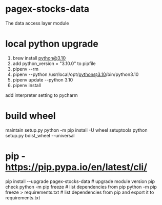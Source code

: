 # pagex-stocks-data
The data access layer module

# local python upgrade

1. brew install python@3.10
2. add python_version = "3.10.0" to pipfile
3. pipenv --rm
4. pipenv --python /usr/local/opt/python@3.10/bin/python3.10
5. pipenv update --python 3.10
6. pipenv install

add interpreter setting to pycharm

# build wheel
maintain setup.py
python -m pip install -U wheel setuptools
python setup.py bdist_wheel --universal

# pip - https://pip.pypa.io/en/latest/cli/
pip install --upgrade pagex-stocks-data # upgrade module version
pip check
python -m pip freeze # list dependencies from pip
python -m pip freeze > requirements.txt # list dependencies from pip and export it to requirements.txt
